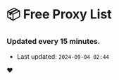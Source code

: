 # :package: Free Proxy List
### Updated every 15 minutes.

- Last updated: `2024-09-04 02:44`

:heart:
